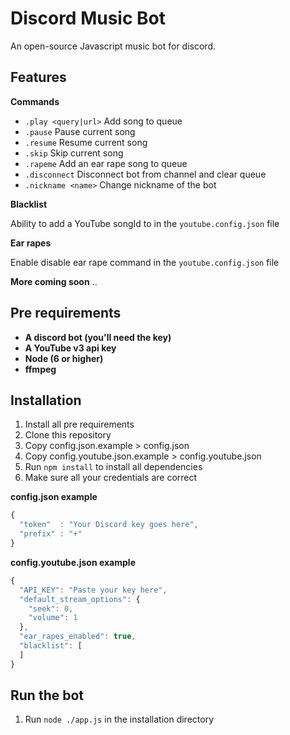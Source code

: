 # Discord Music Bot
An open-source Javascript music bot for discord.

## Features
__Commands__
* `.play <query|url>` Add song to queue
* `.pause` Pause current song
* `.resume` Resume current song
* `.skip` Skip current song
* `.rapeme` Add an ear rape song to queue
* `.disconnect` Disconnect bot from channel and clear queue
* `.nickname <name>` Change nickname of the bot

__Blacklist__

Ability to add a YouTube songId to in the `youtube.config.json` file

__Ear rapes__

Enable disable ear rape command in the `youtube.config.json` file


__More coming soon__
..
## Pre requirements

* **A discord bot (you'll need the key)**
* **A YouTube v3 api key**
* **Node (6 or higher)**
* **ffmpeg**

## Installation
1. Install all pre requirements
2. Clone this repository
3. Copy config.json.example > config.json
4. Copy config.youtube.json.example > config.youtube.json
5. Run `npm install` to install all dependencies
6. Make sure all your credentials are correct

__config.json example__
```javascript
{
  "token"  : "Your Discord key goes here",
  "prefix" : "+"
}
```

__config.youtube.json example__
```javascript
{
  "API_KEY": "Paste your key here",
  "default_stream_options": {
    "seek": 0,
    "volume": 1
  },
  "ear_rapes_enabled": true,
  "blacklist": [
  ]
}
```

## Run the bot
1. Run `node ./app.js` in the installation directory